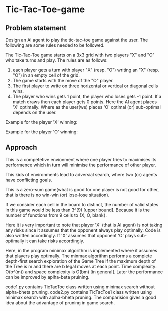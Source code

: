 # Tic-Tac-Toe-game

## Problem statement
Design an AI agent to play the tic-tac-toe game against the user. The following are some rules needed to be followed.

The Tic-Tac-Toe game starts on a 3x3 grid with two players "X" and "O" who take turns and play. 
The rules are as follows: 
  1) each player gets a turn with player "X" (resp. "O") writing an "X" (resp. "O") in an empty cell of the grid. 
  2) The game starts with the move of the "O" player. 
  3) The first player to write on three horizontal or vertical or diagonal cells wins.
  4) The player who wins gets 1 point, the player who loses gets -1 point. If a match draws then each player gets 0 points.
Here the AI agent places 'X' optimally. Where as the user(we) places 'O' optimal (or) sub-optimal depends on the user.

Example for the player 'X' winning:


Example for the player 'O' winning:


## Approach

This is a competetive envionment where one player tries to maximises its performence which in turn will minimise the performance of other
player.

This kids of environments lead to adversial search, where two (or) agents have conflicting goals.

This is a zero-sum game(what is good for one player is not good for other, that is there is no win-win (or) lose-lose situation).

If we consider each cell in the board to distinct, the number of valid states in this game would be less than 3^(9) [upper bound]. Because it 
is the number of functions from 9 cells to {X, O, blank}.

Here it is very important to note that player 'X' (that is AI agent) is not taking any risks since it assumes that the opponent always play 
optimally. Code is also written accordingly. If 'X' assumes that opponent 'O' plays sub-optimally it can take risks accordingly.

Here, in the program minimax algorithm is implemented where it assumes that players play optimally. The minmax algorithm performs a complete 
depth-first search exploration of the Game Tree If the maximum depth of the Tree is m and there are b legal moves at each point. 
Time complexity: O(b^(m)) and space complexity is O(bm) [in general]. Later the performance can be improved by aplha-beta pruining. 

code1.py contains TicTacToe class written using minimax search without alpha-bheta pruning.
code2.py contains TicTacToe1 class written using minimax search with aplha-bheta pruning.
The comparision gives a good idea about the advantage of pruning in game search.
